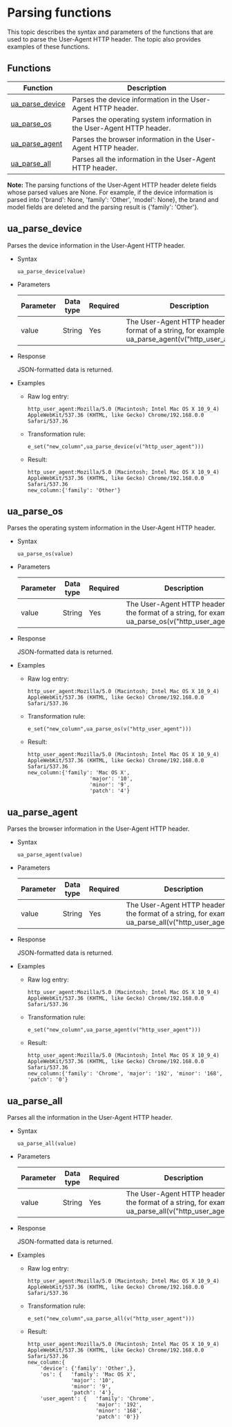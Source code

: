 # Parsing functions

This topic describes the syntax and parameters of the functions that are used to parse the User-Agent HTTP header. The topic also provides examples of these functions.

## Functions

|Function|Description|
|--------|-----------|
|[ua\_parse\_device](#section_fuu_dvd_msf)|Parses the device information in the User-Agent HTTP header.|
|[ua\_parse\_os](#section_2ut_enh_o37)|Parses the operating system information in the User-Agent HTTP header.|
|[ua\_parse\_agent](#section_msx_vt6_ew5)|Parses the browser information in the User-Agent HTTP header.|
|[ua\_parse\_all](#section_ikw_v71_zj9)|Parses all the information in the User-Agent HTTP header.|

**Note:** The parsing functions of the User-Agent HTTP header delete fields whose parsed values are None. For example, if the device information is parsed into \{'brand': None, 'family': 'Other', 'model': None\}, the brand and model fields are deleted and the parsing result is \{'family': 'Other'\}.

## ua\_parse\_device

Parses the device information in the User-Agent HTTP header.

-   Syntax

    ```
    ua_parse_device(value)
    ```

-   Parameters

    |Parameter|Data type|Required|Description|
    |---------|---------|--------|-----------|
    |value|String|Yes|The User-Agent HTTP header in the format of a string, for example, ua\_parse\_agent\(v\("http\_user\_agent"\)\).|

-   Response

    JSON-formatted data is returned.

-   Examples
    -   Raw log entry:

        ```
        http_user_agent:Mozilla/5.0 (Macintosh; Intel Mac OS X 10_9_4) AppleWebKit/537.36 (KHTML, like Gecko) Chrome/192.168.0.0 Safari/537.36
        ```

    -   Transformation rule:

        ```
        e_set("new_column",ua_parse_device(v("http_user_agent")))
        ```

    -   Result:

        ```
        http_user_agent:Mozilla/5.0 (Macintosh; Intel Mac OS X 10_9_4) AppleWebKit/537.36 (KHTML, like Gecko) Chrome/192.168.0.0 Safari/537.36
        new_column:{'family': 'Other'}
        ```


## ua\_parse\_os

Parses the operating system information in the User-Agent HTTP header.

-   Syntax

    ```
    ua_parse_os(value)
    ```

-   Parameters

    |Parameter|Data type|Required|Description|
    |---------|---------|--------|-----------|
    |value|String|Yes|The User-Agent HTTP header in the format of a string, for example, ua\_parse\_os\(v\("http\_user\_agent"\)\).|

-   Response

    JSON-formatted data is returned.

-   Examples
    -   Raw log entry:

        ```
        http_user_agent:Mozilla/5.0 (Macintosh; Intel Mac OS X 10_9_4) AppleWebKit/537.36 (KHTML, like Gecko) Chrome/192.168.0.0 Safari/537.36
        ```

    -   Transformation rule:

        ```
        e_set("new_column",ua_parse_os(v("http_user_agent")))
        ```

    -   Result:

        ```
        http_user_agent:Mozilla/5.0 (Macintosh; Intel Mac OS X 10_9_4) AppleWebKit/537.36 (KHTML, like Gecko) Chrome/192.168.0.0 Safari/537.36
        new_column:{'family': 'Mac OS X',
                            'major': '10',
                            'minor': '9',
                            'patch': '4'}
        ```


## ua\_parse\_agent

Parses the browser information in the User-Agent HTTP header.

-   Syntax

    ```
    ua_parse_agent(value)
    ```

-   Parameters

    |Parameter|Data type|Required|Description|
    |---------|---------|--------|-----------|
    |value|String|Yes|The User-Agent HTTP header in the format of a string, for example, ua\_parse\_all\(v\("http\_user\_agent"\)\).|

-   Response

    JSON-formatted data is returned.

-   Examples
    -   Raw log entry:

        ```
        http_user_agent:Mozilla/5.0 (Macintosh; Intel Mac OS X 10_9_4) AppleWebKit/537.36 (KHTML, like Gecko) Chrome/192.168.0.0 Safari/537.36
        ```

    -   Transformation rule:

        ```
        e_set("new_column",ua_parse_agent(v("http_user_agent")))
        ```

    -   Result:

        ```
        http_user_agent:Mozilla/5.0 (Macintosh; Intel Mac OS X 10_9_4) AppleWebKit/537.36 (KHTML, like Gecko) Chrome/192.168.0.0 Safari/537.36
        new_column:{'family': 'Chrome', 'major': '192', 'minor': '168', 'patch': '0'}
        ```


## ua\_parse\_all

Parses all the information in the User-Agent HTTP header.

-   Syntax

    ```
    ua_parse_all(value)
    ```

-   Parameters

    |Parameter|Data type|Required|Description|
    |---------|---------|--------|-----------|
    |value|String|Yes|The User-Agent HTTP header in the format of a string, for example, ua\_parse\_all\(v\("http\_user\_agent"\)\).|

-   Response

    JSON-formatted data is returned.

-   Examples
    -   Raw log entry:

        ```
        http_user_agent:Mozilla/5.0 (Macintosh; Intel Mac OS X 10_9_4) AppleWebKit/537.36 (KHTML, like Gecko) Chrome/192.168.0.0 Safari/537.36
        ```

    -   Transformation rule:

        ```
        e_set("new_column",ua_parse_all(v("http_user_agent")))
        ```

    -   Result:

        ```
        http_user_agent:Mozilla/5.0 (Macintosh; Intel Mac OS X 10_9_4) AppleWebKit/537.36 (KHTML, like Gecko) Chrome/192.168.0.0 Safari/537.36
        new_column:{   
            'device': {'family': 'Other',},
            'os': {   'family': 'Mac OS X',
                      'major': '10',
                      'minor': '9',
                      'patch': '4'},
            'user_agent': {   'family': 'Chrome',
                              'major': '192',
                              'minor': '168',
                              'patch': '0'}}
        ```


